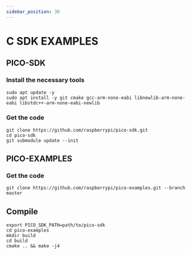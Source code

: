 ```yaml
---
sidebar_position: 30
---
```


# C SDK EXAMPLES

## PICO-SDK

### Install the necessary tools

```
sudo apt update -y
sudo apt install -y git cmake gcc-arm-none-eabi libnewlib-arm-none-eabi libstdc++-arm-none-eabi-newlib
```

### Get the code

```
git clone https://github.com/raspberrypi/pico-sdk.git
cd pico-sdk
git submodule update --init
```

## PICO-EXAMPLES

### Get the code

```
git clone https://github.com/raspberrypi/pico-examples.git --branch master
```

## Compile

```
export PICO_SDK_PATH=path/to/pico-sdk
cd pico-examples
mkdir build
cd build
cmake .. && make -j4
```
